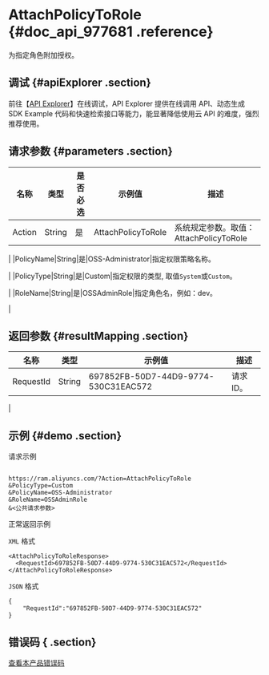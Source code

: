 # AttachPolicyToRole {#doc_api_977681 .reference}

为指定角色附加授权。

## 调试 {#apiExplorer .section}

前往【[API Explorer](https://api.aliyun.com/#product=Ram&api=AttachPolicyToRole)】在线调试，API Explorer 提供在线调用 API、动态生成 SDK Example 代码和快速检索接口等能力，能显著降低使用云 API 的难度，强烈推荐使用。

## 请求参数 {#parameters .section}

|名称|类型|是否必选|示例值|描述|
|--|--|----|---|--|
|Action|String|是|AttachPolicyToRole|系统规定参数。取值：AttachPolicyToRole

 |
|PolicyName|String|是|OSS-Administrator|指定权限策略名称。

 |
|PolicyType|String|是|Custom|指定权限的类型, 取值`System`或`Custom`。

 |
|RoleName|String|是|OSSAdminRole|指定角色名，例如：dev。

 |

## 返回参数 {#resultMapping .section}

|名称|类型|示例值|描述|
|--|--|---|--|
|RequestId|String|697852FB-50D7-44D9-9774-530C31EAC572|请求ID。

 |

## 示例 {#demo .section}

请求示例

``` {#request_demo}

https://ram.aliyuncs.com/?Action=AttachPolicyToRole
&PolicyType=Custom
&PolicyName=OSS-Administrator
&RoleName=OSSAdminRole
&<公共请求参数>

```

正常返回示例

`XML` 格式

``` {#xml_return_success_demo}
<AttachPolicyToRoleResponse>
  <RequestId>697852FB-50D7-44D9-9774-530C31EAC572</RequestId>
</AttachPolicyToRoleResponse>

```

`JSON` 格式

``` {#json_return_success_demo}
{
	"RequestId":"697852FB-50D7-44D9-9774-530C31EAC572"
}
```

## 错误码 { .section}

[查看本产品错误码](https://error-center.aliyun.com/status/product/Ram)

